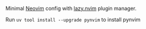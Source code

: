 Minimal [Neovim](https://neovim.io/) config with [lazy.nvim](https://github.com/folke/lazy.nvim) plugin manager.

Run `uv tool install --upgrade pynvim` to install pynvim
